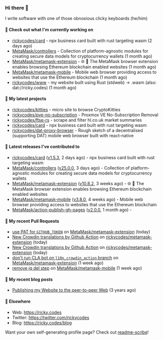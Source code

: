 ### Hi there 👋

I write software with one of those obnoxious clicky keyboards (he/him) 

#### 👀 Check out what I'm currently working on

- [rickycodes/card](https://github.com/rickycodes/card) - npx business card built with rust targeting wasm (2 days ago)
- [MetaMask/controllers](https://github.com/MetaMask/controllers) - Collection of platform-agnostic modules for creating secure data models for cryptocurrency wallets (1 month ago)
- [MetaMask/metamask-extension](https://github.com/MetaMask/metamask-extension) - :globe_with_meridians: :electric_plug: The MetaMask browser extension enables browsing Ethereum blockchain enabled websites (1 month ago)
- [MetaMask/metamask-mobile](https://github.com/MetaMask/metamask-mobile) - Mobile web browser providing access to websites that use the Ethereum blockchain (1 month ago)
- [rickycodes/www](https://github.com/rickycodes/www) - my website built using Rust (stdweb) → .wasm (also: dat://ricky.codes) (1 month ago)

#### 🌱 My latest projects

- [rickycodes/kitties](https://github.com/rickycodes/kitties) - micro site to browse CryptoKitties
- [rickycodes/pve-no-subscription](https://github.com/rickycodes/pve-no-subscription) - Proxmox VE No-Subscription Removal
- [rickycodes/ftse-rs](https://github.com/rickycodes/ftse-rs) - scrape and filter hl.co.uk market summaries
- [rickycodes/card](https://github.com/rickycodes/card) - npx business card built with rust targeting wasm
- [rickycodes/dat-proxy-browser](https://github.com/rickycodes/dat-proxy-browser) - Rough sketch of a decentralised (supporting DAT) mobile web browser built with react-native

#### 🔭 Latest releases I've contributed to

- [rickycodes/card](https://github.com/rickycodes/card) ([v1.5.3](https://github.com/rickycodes/card/releases/tag/v1.5.3), 2 days ago) - npx business card built with rust targeting wasm
- [MetaMask/controllers](https://github.com/MetaMask/controllers) ([v25.0.0](https://github.com/MetaMask/controllers/releases/tag/v25.0.0), 3 days ago) - Collection of platform-agnostic modules for creating secure data models for cryptocurrency wallets
- [MetaMask/metamask-extension](https://github.com/MetaMask/metamask-extension) ([v10.8.2](https://github.com/MetaMask/metamask-extension/releases/tag/v10.8.2), 3 weeks ago) - :globe_with_meridians: :electric_plug: The MetaMask browser extension enables browsing Ethereum blockchain enabled websites
- [MetaMask/metamask-mobile](https://github.com/MetaMask/metamask-mobile) ([v3.8.0](https://github.com/MetaMask/metamask-mobile/releases/tag/v3.8.0), 4 weeks ago) - Mobile web browser providing access to websites that use the Ethereum blockchain
- [MetaMask/action-publish-gh-pages](https://github.com/MetaMask/action-publish-gh-pages) ([v2.0.0](https://github.com/MetaMask/action-publish-gh-pages/releases/tag/v2.0.0), 1 month ago) - 

#### 🔨 My recent Pull Requests

- [use PAT for `GITHUB_TOKEN`](https://github.com/MetaMask/metamask-extension/pull/13307) on [MetaMask/metamask-extension](https://github.com/MetaMask/metamask-extension) (today)
- [New Crowdin translations by Github Action](https://github.com/rickycodes/metamask-extension/pull/2) on [rickycodes/metamask-extension](https://github.com/rickycodes/metamask-extension) (today)
- [New Crowdin translations by Github Action](https://github.com/rickycodes/metamask-extension/pull/1) on [rickycodes/metamask-extension](https://github.com/rickycodes/metamask-extension) (today)
- [don&#39;t run CLA bot on `l10n_crowdin_action` branch](https://github.com/MetaMask/metamask-extension/pull/13232) on [MetaMask/metamask-extension](https://github.com/MetaMask/metamask-extension) (1 week ago)
- [remove jq del step](https://github.com/MetaMask/metamask-mobile/pull/3540) on [MetaMask/metamask-mobile](https://github.com/MetaMask/metamask-mobile) (1 week ago)

#### 📜 My recent blog posts

- [Publishing my Website to the peer-to-peer Web](//ricky.codes/blog/posts/publishing-to-the-peer-to-peer-web/) (3 years ago)

#### 🔗 Elsewhere

- Web: https://ricky.codes
- Twitter: https://twitter.com/rickycodes
- Blog: https://ricky.codes/blog

Want your own self-generating profile page? Check out [readme-scribe](https://github.com/muesli/readme-scribe)!
